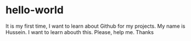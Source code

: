# hello-world
It is my first time, I want to learn about Github for my projects.
My name is Hussein. I want to learn abouth this. Please, help me. Thanks
